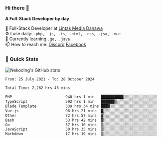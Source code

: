 ### Hi there 👋

**A Full-Stack Developer by day**

🔭 Full-Stack Developer at [Lintas Media Danawa](https://www.lintasmediadanawa.com/)  
⚙️ I use daily: `.php, .js, .ts, .html, .css, .jsx, .vue`  
🌱 Currently learning `.go, .java`  
📫 How to reach me: [Discord](https://discordapp.com/users/984448732999327766)  [Facebook](https://fb.me/tyvandi)  

### 🚀 Quick Stats  

![Nekoding's GitHub stats](https://github-readme-stats.vercel.app/api?username=nekoding&show_icons=true)

<!--START_SECTION:waka-->

```txt
From: 25 July 2021 - To: 28 October 2024

Total Time: 2,262 hrs 43 mins

PHP                        940 hrs 1 min   ██████████░░░░░░░░░░░░░░░   40.25 %
TypeScript                 592 hrs 1 min   ██████▒░░░░░░░░░░░░░░░░░░   25.35 %
Blade Template             339 hrs 34 mins ███▓░░░░░░░░░░░░░░░░░░░░░   14.54 %
Vue.js                     96 hrs 21 mins  █░░░░░░░░░░░░░░░░░░░░░░░░   04.13 %
Other                      72 hrs 57 mins  ▓░░░░░░░░░░░░░░░░░░░░░░░░   03.12 %
Bash                       53 hrs 42 mins  ▓░░░░░░░░░░░░░░░░░░░░░░░░   02.30 %
Go                         37 hrs 10 mins  ▒░░░░░░░░░░░░░░░░░░░░░░░░   01.59 %
JavaScript                 30 hrs 35 mins  ▒░░░░░░░░░░░░░░░░░░░░░░░░   01.31 %
Markdown                   17 hrs 19 mins  ▒░░░░░░░░░░░░░░░░░░░░░░░░   00.74 %
```

<!--END_SECTION:waka-->

<!--
**nekoding/nekoding** is a ✨ _special_ ✨ repository because its `README.md` (this file) appears on your GitHub profile.

Here are some ideas to get you started:

- 🔭 I’m currently working on ...
- 🌱 I’m currently learning ...
- 👯 I’m looking to collaborate on ...
- 🤔 I’m looking for help with ...
- 💬 Ask me about ...
- 📫 How to reach me: ...
- 😄 Pronouns: ...
- ⚡ Fun fact: ...
-->
